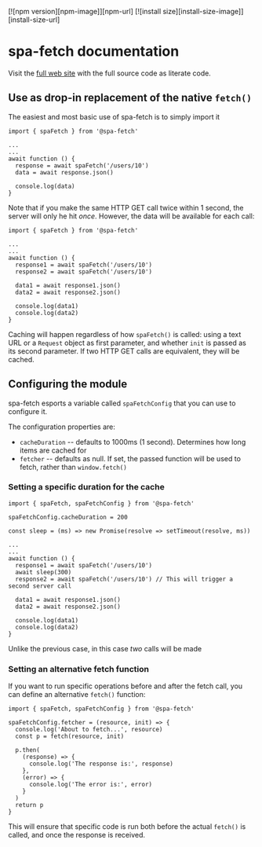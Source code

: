 [![npm version][npm-image]][npm-url]
[![install size][install-size-image]][install-size-url]
# spa-fetch documentation


Visit the [full web site](https://mobily-enterprises.github.io/spa-fetch) with the full source code as literate code.

## Use as drop-in replacement of the native `fetch()`

The easiest and most basic use of spa-fetch is to simply import it 

````
import { spaFetch } from '@spa-fetch'

...
...
await function () {
  response = await spaFetch('/users/10')
  data = await response.json()

  console.log(data)
}
````

Note that if you make the same HTTP GET call twice within 1 second, the server will only he hit _once_. However, the data will be available for each call:


````
import { spaFetch } from '@spa-fetch'

...
...
await function () {
  response1 = await spaFetch('/users/10')
  response2 = await spaFetch('/users/10')
  
  data1 = await response1.json()
  data2 = await response2.json()

  console.log(data1)
  console.log(data2)
}
````

Caching will happen regardless of how `spaFetch()` is called: using a text URL or a `Request` object as first parameter, and whether `init` is passed as its second parameter. If two HTTP GET calls are equivalent, they will be cached.

## Configuring the module

spa-fetch esports a variable called `spaFetchConfig` that you can use to configure it.

The configuration properties are:

* `cacheDuration` -- defaults to 1000ms (1 second). Determines how long items are cached for
* `fetcher` -- defaults as null. If set, the passed function will be used to fetch, rather than `window.fetch()`

### Setting a specific duration for the cache

````
import { spaFetch, spaFetchConfig } from '@spa-fetch'

spaFetchConfig.cacheDuration = 200

const sleep = (ms) => new Promise(resolve => setTimeout(resolve, ms))

...
...
await function () {
  response1 = await spaFetch('/users/10')
  await sleep(300)
  response2 = await spaFetch('/users/10') // This will trigger a second server call
  
  data1 = await response1.json()
  data2 = await response2.json()

  console.log(data1)
  console.log(data2)
}
````

Unlike the previous case, in this case _two_ calls will be made

### Setting an alternative fetch function

If you want to run specific operations before and after the fetch call, you can define an alternative `fetch()` function:

````
import { spaFetch, spaFetchConfig } from '@spa-fetch'

spaFetchConfig.fetcher = (resource, init) => {
  console.log('About to fetch...', resource)
  const p = fetch(resource, init)

  p.then(
    (response) => {
      console.log('The response is:', response)
    },
    (error) => {
      console.log('The error is:', error)
    }  
  )
  return p
}
````

This will ensure that specific code is run both before the actual `fetch()` is called, and once the response is received.


